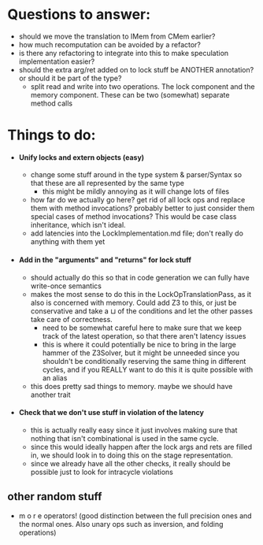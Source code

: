 # Questions to answer:
  - should we move the translation to IMem from CMem earlier?
  - how much recomputation can be avoided by a refactor?
  - is there any refactoring to integrate into this to make speculation
    implementation easier?
  - should the extra arg/ret added on to lock stuff be ANOTHER annotation? or
    should it be part of the type?
	+ split read and write into two operations. The lock component and the
      memory component. These can be two (somewhat) separate method calls

# Things to do:
- #### Unify locks and extern objects (easy)
  + change some stuff around in the type system & parser/Syntax so that these
	are all represented by the same type
	- this might be mildly annoying as it will change lots of files
  + how far do we actually go here? get rid of all lock ops and replace them
    with method invocations? probably better to just consider them special cases
    of method invocations? This would be case class inheritance, which isn't
    ideal.
  + add latencies into the LockImplementation.md file; don't really do anything
	with them yet

- #### Add in the "arguments" and "returns" for lock stuff
  + should actually do this so that in code generation we can fully have
    write-once semantics
  + makes the most sense to do this in the LockOpTranslationPass, as it also is
    concerned with memory. Could add Z3 to this, or just be conservative and
    take a ⊔ of the conditions and let the other passes take care of
    correctness.
	+ need to be somewhat careful here to make sure that we keep track of the
      latest operation, so that there aren't latency issues
	+ this is where it could potentially be nice to bring in the large hammer of
      the Z3Solver, but it might be unneeded since you shouldn't be
      conditionally reserving the same thing in different cycles, and if you
      REALLY want to do this it is quite possible with an alias
  + this does pretty sad things to memory. maybe we should have another trait
- #### Check that we don't use stuff in violation of the latency
  + this is actually really easy since it just involves making sure that nothing
    that isn't combinational is used in the same cycle.
  + since this would ideally happen after the lock args and rets are filled in,
    we should look in to doing this on the stage representation.
  + since we already have all the other checks, it really should be possible
    just to look for intracycle violations

## other random stuff
 - m o r e  operators! (good distinction between the full precision ones and the
   normal ones. Also unary ops such as inversion, and folding operations)
